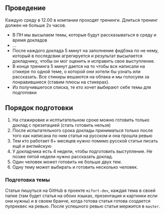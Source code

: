 ## Проведение 
Каждую среду в 12.00 в компании проходят тренинги. Длиться тренинг должен не больше 2х часов.
 * В ПН мы высылаем темы, которые будут рассказываться в среду и время докладов
 * ... 
 * После каждого доклада 5 минут на заполнение фидбэка по не нему, который в последсвии агрегируется и результат высылается докладчику, чтобы он мог оценить и исправить свое выступление. 
 * В конце тренинга 5 минут дается на то чтобы все написали на стикере по одной теме, о которой они хотели бы узнать или рассказать. Все стикиры вешаются на облака и мы голосуем за понравившиеся (ставим плюсы на стикерах). 
 * Из получившегося списка, те кто хочет выбирают себе темы для подготовки 

## Порядок подготовки
1. На стажировке и исптытательном сроке можно готовить только доклад с презетацией (стать готовить нельзя)
1. После испытательного срока доклады приниматься только после того как написана по ним статья на русском и она прошла ревью 
1. Тем кто работает 6+ месяцев нужно помимо русской статьи писать ещё и английскую
1. У докладчика есть 4 недели, чтобы подготовить выступление. Не позже пятой недели нужно рассказать доклад.
1. Один человек может готовить не больше двух тем. 
1. Одну тему может выбирать и готовить несколько человек.

### Подготовка темы
Статьи пишуться на GitHub в проекте `mifort-dev`, каждая тема в своей папке (там будет статья на обоих языках, презентация и картинки если они нужны) и в своем бранче, когда готова статья готова создается пулреквес на ревью. После успешного ревью статья мержится в `master`. 


